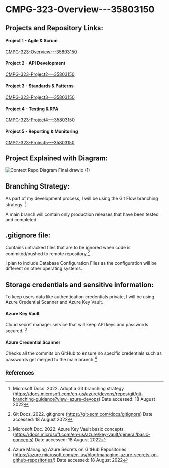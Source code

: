 # CMPG-323-Overview---35803150

## Projects and Repository Links:
#### Project 1 - Agile & Scrum
[CMPG-323-Overview---35803150](https://github.com/suksesnwu/CMPG-323-Overview---35803150)

#### Project 2 - API Development
[CMPG-323-Project2---35803150](https://github.com/suksesnwu/CMPG-323-Project2---35803150)

#### Project 3 - Standards & Patterns
[CMPG-323-Project3---35803150](https://github.com/suksesnwu/CMPG-323-Project3---35803150)

#### Project 4 - Testing & RPA
[CMPG-323-Project4---35803150](https://github.com/suksesnwu/CMPG-323-Project4---35803150)

#### Project 5 - Reporting & Monitoring
[CMPG-323-Project5---35803150](https://github.com/suksesnwu/CMPG-323-Project5---35803150)


## Project Explained with Diagram:

![Context Repo Diagram Final drawio (1)](https://user-images.githubusercontent.com/69342894/185395901-84c53b9b-da31-4b8e-9106-24d4b08c5feb.png)

## Branching Strategy:
As part of my development process, I will be using the Git Flow branching strategy..[^1]

A main branch will contain only production releases that have been tested and completed.

## .gitignore file:
Contains untracked files that are to be ignored when code is commited/pushed to remote repository.[^2]

I plan to include Database Configuration Files as the configuration will be different on other operating systems.

## Storage credentials and sensitive information:
To keep users data like authentication credentials private, I will be using Azure Credential Scanner and Azure Key Vault. 

#### Azure Key Vault
Cloud secret manager service that will keep API keys and passwords secured. [^3]

####  Azure Credential Scanner
Checks all the commits on GitHub to ensure no specific credentials such as passwords get merged to the main branch.[^4]

### References
[^1]: Microsoft Docs. 2022. Adopt a Git branching strategy (https://docs.microsoft.com/en-us/azure/devops/repos/git/git-branching-guidance?view=azure-devops) Date accessed: 18 August 2022
[^2]: Git Docs. 2022. gitignore (https://git-scm.com/docs/gitignore) Date accessed: 18 August 2022
[^3]: Microsoft Doc. 2022. Azure Key Vault basic concepts (https://docs.microsoft.com/en-us/azure/key-vault/general/basic-concepts) Date accessed: 18 August 2022
[^4]: Azure Managing Azure Secrets on GitHub Repositories (https://azure.microsoft.com/en-us/blog/managing-azure-secrets-on-github-repositories/) Date accessed: 18 August 2022
